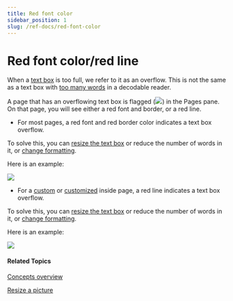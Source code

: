 ```yaml
---
title: Red font color
sidebar_position: 1
slug: /ref-docs/red-font-color
---
```


# Red font color/red line

When a [text box](Text_Box.md) is too full, we refer to it as an overflow. This is not the same as a text box with [too many words](../Tasks/Edit_tasks/Leveled_Reader_Tool/Example_too_many_words.md) in a decodable reader.

A page that has an overflowing text box is flagged (![](/ref-docs-assets/images/Concepts/OverflowFLAG.png)) in the Pages pane. On that page, you will see either a red font and border, or a red line.

-   For most pages, a red font and red border color indicates a text box overflow.
    

To solve this, you can [resize the text box](../Tasks/Edit_tasks/About_the_Change_Layout_controls.md) or reduce the number of words in it, or [change formatting](../Tasks/Basic_tasks/Formatting_text/Formatting_Text_overview.md).

Here is an example:

![](/ref-docs-assets/images/Concepts/REDbox.png)

-   For a [custom](../Tasks/Edit_tasks/Custom_page_template_example.md) or [customized](../Tasks/Edit_tasks/Using_the_Change_Layout_controls.md) inside page, a red line indicates a text box overflow.
    

To solve this, you can [resize the text box](../Tasks/Edit_tasks/About_the_Change_Layout_controls.md) or reduce the number of words in it, or [change formatting](../Tasks/Basic_tasks/Formatting_text/Formatting_Text_overview.md).

Here is an example:

![](/ref-docs-assets/images/Concepts/RedLineOverflow.png)

#### Related Topics

[Concepts overview](Concepts_overview.md)

[Resize a picture](../Tasks/Edit_tasks/Resize_a_picture.md)